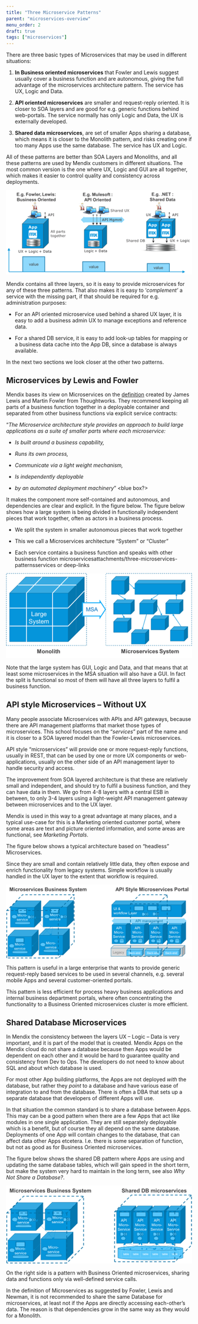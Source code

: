 ```yaml
---
title: "Three Microservice Patterns"
parent: "microservices-overview"
menu_order: 2
draft: true
tags: ["microservices"]
---
```


There are three basic types of Microservices that may be used in different
situations:

1.  **In Business oriented microservices** that Fowler and Lewis suggest usually
    cover a business function and are autonomous, giving the full advantage of
    the microservices architecture pattern. The service has UX, Logic and Data.

2.  **API oriented microservices** are smaller and request-reply oriented. It is
    closer to SOA layers and are good for e.g. generic functions behind
    web-portals. The service normally has only Logic and Data, the UX is
    externally developed.

3.  **Shared data microservices**, are set of smaller Apps sharing a database,
    which means it is closer to the Monolith pattern, and risks creating one if
    too many Apps use the same database. The service has UX and Logic.

All of these patterns are better than SOA Layers and Monoliths, and all these
patterns are used by Mendix customers in different situations. The most common
version is the one where UX, Logic and GUI are all together, which makes it
easier to control quality and consistency across deployments.

![](attachments/three-microservices-patterns/b58fb44fe22bee2318b1c893c31cf7b9.png)

Mendix contains all three layers, so it is easy to provide microservices for any
of these three patterns. That also makes it is easy to ‘*complement’* a service
with the missing part, if that should be required for e.g. administration
purposes:

-   For an API oriented microservice used behind a shared UX layer, it is easy
    to add a business admin UX to manage exceptions and reference data.

-   For a shared DB service, it is easy to add look-up tables for mapping or a
    business data cache into the App DB, since a database is always available.

In the next two sections we look closer at the other two patterns.

Microservices by Lewis and Fowler
---------------------------------

Mendix bases its view on Microservices on the
[definition](https://martinfowler.com/microservices/#what) created by James
Lewis and Martin Fowler from Thoughtworks. They recommend keeping all parts of a
business function together in a deployable container and separated from other
business functions via explicit service contracts:

“*The Microservice architecture style provides an approach to build large
applications as a suite of smaller parts where each microservice:*

-   *Is built around a business capability,*

-   *Runs its own process,*

-   *Communicate via a light weight mechanism,*

-   *Is independently deployable*

-   *by an automated deployment machinery*” \<blue box?\>

It makes the component more self-contained and autonomous, and dependencies are
clear and explicit. In the figure below. The figure below shows how a large
system is being divided in functionally independent pieces that work together,
often as actors in a business process.

-   We split the system in smaller autonomous pieces that work together

-   This we call a Microservices architecture “System” or “Cluster”

-   Each service contains a business function and speaks with other business
    function microservicesattachments/three-microservices-patternsservices or deep-links

![](attachments/three-microservices-patterns/0e68e5477045c7c1bce41181f9fd796b.png)

Note that the large system has GUI, Logic and Data, and that means that at least
some microservices in the MSA situation will also have a GUI. In fact the split
is functional so most of them will have all three layers to fulfil a business
function.

API style Microservices – Without UX
------------------------------------

Many people associate Microservices with APIs and API gateways, because there
are API management platforms that market those types of microservices. This
school focuses on the “*services*” part of the name and it is closer to a SOA
layered model than the Fowler-Lewis microservices.

API style “microservices” will provide one or more request-reply functions,
usually in REST, that can be used by one or more UX components or
web-applications, usually on the other side of an API management layer to handle
security and access.

The improvement from SOA layered architecture is that these are relatively small
and independent, and should try to fulfil a business function, and they can have
data in them. We go from 4-8 layers with a central ESB in between, to only 3-4
layers using a light-weight API management gateway between microservices and to
the UX layer.

Mendix is used in this way to a great advantage at many places, and a typical
use-case for this is a Marketing oriented customer portal, where some areas are
text and picture oriented information, and some areas are functional, see
*Marketing Portals*.

The figure below shows a typical architecture based on “headless” Microservices.

Since they are small and contain relatively little data, they often expose and
enrich functionality from legacy systems. Simple workflow is usually handled in
the UX layer to the extent that workflow is required.

![](attachments/three-microservices-patterns/6e3dff3bb697181b31ba4145f5c2c960.png)

This pattern is useful in a large enterprise that wants to provide generic
request-reply based services to be used in several channels, e.g. several mobile
Apps and several customer-oriented portals.

This pattern is less efficient for process heavy business applications and
internal business department portals, where often concentrating the
functionality to a Business Oriented microservices cluster is more efficient.

Shared Database Microservices 
------------------------------

In Mendix the consistency between the layers UX – Logic – Data is very
important, and it is part of the model that is created. Mendix Apps on the
Mendix cloud do not share a database because then Apps would be dependent on
each other and it would be hard to guarantee quality and consistency from Dev to
Ops. The developers do not need to know about SQL and about which database is
used.

For most other App building platforms, the Apps are not deployed *with* the
database, but rather they *point* to a database and have various ease of
integration to and from the database. There is often a DBA that sets up a
separate database that developers of different Apps will use.

In that situation the common standard is to share a database between Apps. This
may can be a good pattern when there are a few Apps that act like modules in one
single application. They are still separately deployable which is a benefit, but
of course they all depend on the same database. Deployments of one App will
contain changes to the database, that can affect data other Apps etcetera. I.e.
there is some separation of function, but not as good as for Business Oriented
microservices.

The figure below shows the shared DB pattern where Apps are using and updating
the same database tables, which will gain speed in the short term, but make the
system very hard to maintain in the long term, see also *Why Not Share a
Database?*.

![](attachments/three-microservices-patterns/0e2dad99c7f5f0a548490fdd58a9e79c.png)

On the right side is a pattern with Business Oriented microservices, sharing
data and functions only via well-defined service calls.

In the definition of Microservices as suggested by Fowler, Lewis and Newman, it
is not recommended to share the same Database for microservices, at least not if
the Apps are directly accessing each-other’s data. The reason is that
dependencies grow in the same way as they would for a Monolith.
